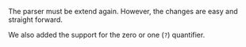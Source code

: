 The parser must be extend again.
However, the changes are easy and straight forward.

We also added the support for the zero or one (`?`) quantifier.
